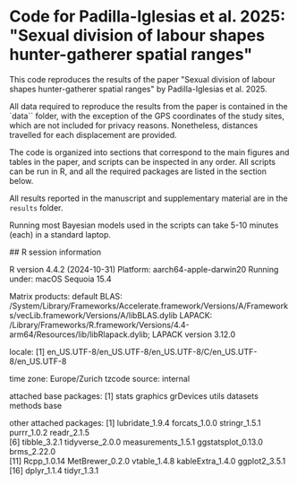# Code for Padilla-Iglesias et al. 2025: "Sexual division of labour shapes hunter-gatherer spatial ranges"

This code reproduces the results of the paper "Sexual division of labour shapes hunter-gatherer spatial ranges" by Padilla-Iglesias et al. 2025.

All data required to reproduce the results from the paper is contained in the `data`` folder, with the exception of the GPS coordinates of 
the study sites, which are not included for privacy reasons. Nonetheless, distances travelled for each displacement are provided.

The code is organized into sections that correspond to the main figures and tables in the paper, and scripts can be inspected in any order.
All scripts can be run in R, and all the required packages are listed in the section below.

All results reported in the manuscript and supplementary material are in the `results` folder.

Running most Bayesian models used in the scripts can take 5-10 minutes (each) in a standard laptop.


## R session information 

R version 4.4.2 (2024-10-31)
Platform: aarch64-apple-darwin20
Running under: macOS Sequoia 15.4

Matrix products: default
BLAS:   /System/Library/Frameworks/Accelerate.framework/Versions/A/Frameworks/vecLib.framework/Versions/A/libBLAS.dylib 
LAPACK: /Library/Frameworks/R.framework/Versions/4.4-arm64/Resources/lib/libRlapack.dylib;  LAPACK version 3.12.0

locale:
[1] en_US.UTF-8/en_US.UTF-8/en_US.UTF-8/C/en_US.UTF-8/en_US.UTF-8

time zone: Europe/Zurich
tzcode source: internal

attached base packages:
[1] stats     graphics  grDevices utils     datasets  methods   base     

other attached packages:
 [1] lubridate_1.9.4    forcats_1.0.0      stringr_1.5.1      purrr_1.0.2        readr_2.1.5       
 [6] tibble_3.2.1       tidyverse_2.0.0    measurements_1.5.1 ggstatsplot_0.13.0 brms_2.22.0       
[11] Rcpp_1.0.14        MetBrewer_0.2.0    vtable_1.4.8       kableExtra_1.4.0   ggplot2_3.5.1     
[16] dplyr_1.1.4        tidyr_1.3.1 

